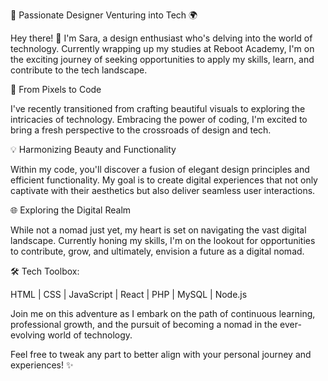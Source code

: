 🎨 Passionate Designer Venturing into Tech 🌍

Hey there! 👋 I'm Sara, a design enthusiast who's delving into the world of technology. Currently wrapping up my studies at Reboot Academy, I'm on the exciting journey of seeking opportunities to apply my skills, learn, and contribute to the tech landscape.

🚀 From Pixels to Code

I've recently transitioned from crafting beautiful visuals to exploring the intricacies of technology. Embracing the power of coding, I'm excited to bring a fresh perspective to the crossroads of design and tech.

💡 Harmonizing Beauty and Functionality

Within my code, you'll discover a fusion of elegant design principles and efficient functionality. My goal is to create digital experiences that not only captivate with their aesthetics but also deliver seamless user interactions.

🌐 Exploring the Digital Realm

While not a nomad just yet, my heart is set on navigating the vast digital landscape. Currently honing my skills, I'm on the lookout for opportunities to contribute, grow, and ultimately, envision a future as a digital nomad.

🛠️ Tech Toolbox:

HTML | CSS | JavaScript | React | PHP | MySQL | Node.js

Join me on this adventure as I embark on the path of continuous learning, professional growth, and the pursuit of becoming a nomad in the ever-evolving world of technology.

Feel free to tweak any part to better align with your personal journey and experiences! ✨
